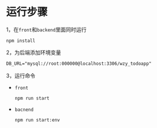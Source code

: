 # 运行步骤

1，在`front`和`backend`里面同时运行

```shell
npm install
```

2，为后端添加环境变量

```tex
DB_URL="mysql://root:000000@localhost:3306/wzy_todoapp"
```

3，运行命令

+ `front`

  ```shell
  npm run start
  ```

+ `bacnend`

  ```shell
  npm run start:env
  ```

  
